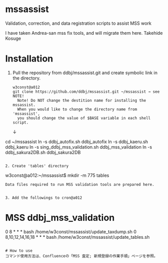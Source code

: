 # mssassist
Validation, correction, and data registration scripts to assist MSS work

I have taken Andrea-san mss fix tools, and will migrate them here.
Takehide Kosuge

# Installation
1. Pull the repository from ddbj/mssassist.git and create symbolic link in the directory.
    ~~~
    w3const@a012
    git clone https://github.com/ddbj/mssassist.git ~/mssassist → see NOTE!
      Note! Do NOT change the destition name for installing the mssassist.
      When you would like to change the directory name from 'mssassist',
      you should change the value of $BASE variable in each shell script.
    ~~~
     ↓

cd ~/mssassist
ln -s ddbj_autofix.sh ddbj_autofix
ln -s ddbj_kaeru.sh ddbj_kaeru
ln -s sing_ddbj_mss_validation.sh ddbj_mss_validation
ln -s ddbj_sakura2DB.sh ddbj_sakura2DB
~~~

2. Create 'tables' directory
~~~
w3const@a012:~/mssassist$ mkdir -m 775 tables
~~~
Data files required to run MSS validation tools are prepared here.


3. Add the followings to cron@a012
~~~
# MSS ddbj_mss_validation
0 8 * * *  bash /home/w3const/mssassist/update_taxdump.sh
0 8,10,12,14,16,18 * * * bash /home/w3const/mssassist/update_tables.sh
~~~

# How to use
コマンド使用方法は、Confluenceの「MSS 査定; 新規登録の作業手順」ページを参照。
